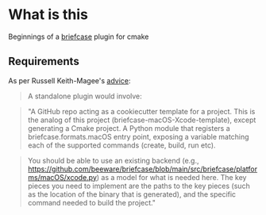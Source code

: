 # What is this

Beginnings of a [briefcase](https://github.com/beeware/briefcase) plugin for cmake


## Requirements

As per Russell Keith-Magee's [advice](https://github.com/beeware/briefcase-macOS-Xcode-template/issues/16): 

> A standalone plugin would involve:

> "A GitHub repo acting as a cookiecutter template for a project. This is the analog of this project (briefcase-macOS-Xcode-template), except generating a Cmake project.
A Python module that registers a briefcase.formats.macOS entry point, exposing
a variable matching each of the supported commands (create, build, run etc).

> You should be able to use an existing backend (e.g.,
https://github.com/beeware/briefcase/blob/main/src/briefcase/platforms/macOS/xcode.py)
as a model for what is needed here. The key pieces you need to implement are
the paths to the key pieces (such as the location of the binary that is
generated), and the specific command needed to build the project."




